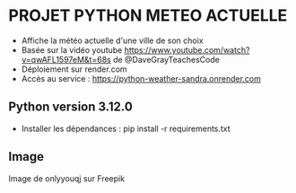 # PROJET PYTHON METEO ACTUELLE
- Affiche la météo actuelle d'une ville de son choix
- Basée sur la vidéo youtube https://www.youtube.com/watch?v=qwAFL1597eM&t=68s de @DaveGrayTeachesCode
- Déploiement sur render.com
- Accès au service : https://python-weather-sandra.onrender.com

## Python version 3.12.0
- Installer les dépendances : pip install -r requirements.txt

## Image
Image de onlyyouqj sur Freepik
